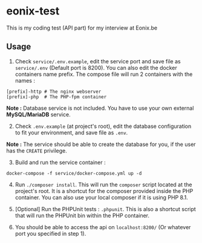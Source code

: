 # eonix-test

This is my coding test (API part) for my interview at Eonix.be

## Usage

1. Check `service/.env.example`, edit the service port and save file as `service/.env` (Default port is 8200). You can also edit the docker containers name prefix. The compose file will run 2 containers with the names :

```
[prefix]-http # The nginx webserver
[prefix]-php  # The PHP-fpm container
```

**Note :** Database service is not included. You have to use your own external **MySQL/MariaDB** service.

2. Check `.env.example` (at project's root), edit the database configuration to fit your environment, and save file as `.env`.

**Note :** The service should be able to create the database for you, if the user has the `CREATE` privilege.

3. Build and run the service container :

```docker-compose -f service/docker-compose.yml up -d```

4. Run `./composer install`. This will run the `composer` script located at the project's root. It is a shortcut for the composer provided inside the PHP container. You can also use your local composer if it is using PHP 8.1.

5. [Optional] Run the PHPUnit tests : `.phpunit`. This is also a shortcut script that will run the PHPUnit bin within the PHP container.

6. You should be able to access the api on `localhost:8200/` (Or whatever port you specified in step 1).